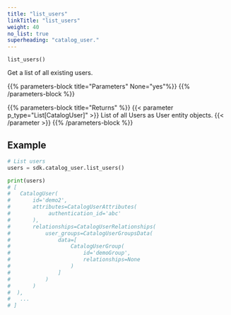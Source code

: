 ```yaml
---
title: "list_users"
linkTitle: "list_users"
weight: 40
no_list: true
superheading: "catalog_user."
---
```


<!-- TODO -->

``list_users()``

Get a list of all existing users.

{{% parameters-block  title="Parameters" None="yes"%}}
{{% /parameters-block %}}

{{% parameters-block title="Returns" %}}
{{< parameter p_type="List[CatalogUser]" >}}
List of all Users as User entity objects.
{{< /parameter >}}
{{% /parameters-block %}}

## Example


```python
# List users
users = sdk.catalog_user.list_users()

print(users)
# [
#   CatalogUser(
#       id='demo2',
#       attributes=CatalogUserAttributes(
#            authentication_id='abc'
#       ),
#       relationships=CatalogUserRelationships(
#           user_groups=CatalogUserGroupsData(
#               data=[
#                   CatalogUserGroup(
#                       id='demoGroup',
#                       relationships=None
#                   )
#               ]
#           )
#       )
#  ),
#   ...
# ]
```
